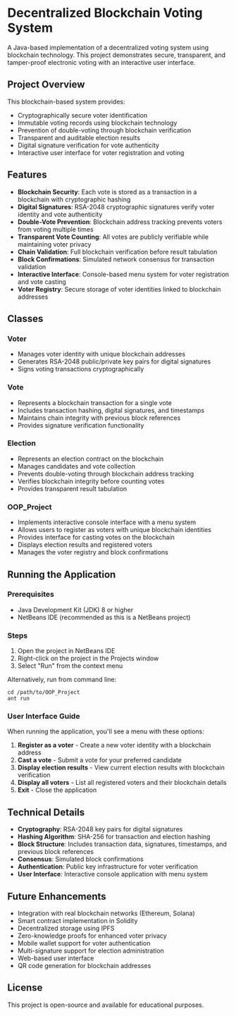 # Decentralized Blockchain Voting System

A Java-based implementation of a decentralized voting system using blockchain technology. This project demonstrates secure, transparent, and tamper-proof electronic voting with an interactive user interface.

## Project Overview

This blockchain-based system provides:
- Cryptographically secure voter identification
- Immutable voting records using blockchain technology
- Prevention of double-voting through blockchain verification
- Transparent and auditable election results
- Digital signature verification for vote authenticity
- Interactive user interface for voter registration and voting

## Features

- **Blockchain Security**: Each vote is stored as a transaction in a blockchain with cryptographic hashing
- **Digital Signatures**: RSA-2048 cryptographic signatures verify voter identity and vote authenticity
- **Double-Vote Prevention**: Blockchain address tracking prevents voters from voting multiple times
- **Transparent Vote Counting**: All votes are publicly verifiable while maintaining voter privacy
- **Chain Validation**: Full blockchain verification before result tabulation
- **Block Confirmations**: Simulated network consensus for transaction validation
- **Interactive Interface**: Console-based menu system for voter registration and vote casting
- **Voter Registry**: Secure storage of voter identities linked to blockchain addresses

## Classes

### Voter
- Manages voter identity with unique blockchain addresses
- Generates RSA-2048 public/private key pairs for digital signatures
- Signs voting transactions cryptographically

### Vote
- Represents a blockchain transaction for a single vote
- Includes transaction hashing, digital signatures, and timestamps
- Maintains chain integrity with previous block references
- Provides signature verification functionality

### Election
- Represents an election contract on the blockchain
- Manages candidates and vote collection
- Prevents double-voting through blockchain address tracking
- Verifies blockchain integrity before counting votes
- Provides transparent result tabulation

### OOP_Project
- Implements interactive console interface with a menu system
- Allows users to register as voters with unique blockchain identities
- Provides interface for casting votes on the blockchain
- Displays election results and registered voters
- Manages the voter registry and block confirmations

## Running the Application

### Prerequisites
- Java Development Kit (JDK) 8 or higher
- NetBeans IDE (recommended as this is a NetBeans project)

### Steps
1. Open the project in NetBeans IDE
2. Right-click on the project in the Projects window
3. Select "Run" from the context menu

Alternatively, run from command line:
```
cd /path/to/OOP_Project
ant run
```

### User Interface Guide
When running the application, you'll see a menu with these options:
1. **Register as a voter** - Create a new voter identity with a blockchain address
2. **Cast a vote** - Submit a vote for your preferred candidate
3. **Display election results** - View current election results with blockchain verification
4. **Display all voters** - List all registered voters and their blockchain details
5. **Exit** - Close the application

## Technical Details

- **Cryptography**: RSA-2048 key pairs for digital signatures
- **Hashing Algorithm**: SHA-256 for transaction and election hashing
- **Block Structure**: Includes transaction data, signatures, timestamps, and previous block references
- **Consensus**: Simulated block confirmations
- **Authentication**: Public key infrastructure for voter verification
- **User Interface**: Interactive console application with menu system

## Future Enhancements

- Integration with real blockchain networks (Ethereum, Solana)
- Smart contract implementation in Solidity
- Decentralized storage using IPFS
- Zero-knowledge proofs for enhanced voter privacy
- Mobile wallet support for voter authentication
- Multi-signature support for election administration
- Web-based user interface
- QR code generation for blockchain addresses

## License

This project is open-source and available for educational purposes. 